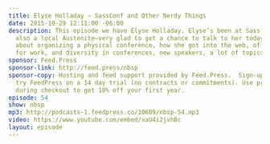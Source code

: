 ```yaml
---
title: Elyse Holladay — SassConf and Other Nerdy Things
date: 2015-10-29 12:11:00 -06:00
description: This episode we have Elyse Holladay. Elyse’s been at Sass Summit and
  also a local Austenite—very glad to get a chance to talk to her today. We talked
  about organizing a physical conference, how she got into the web, of course, passion
  for work, and diversity in conferences, new speakers, a lot of topics.
sponsor: Feed.Press
sponsor-link: http://feed.press/nbsp
sponsor-copy: Hosting and feed support provided by Feed.Press.  Sign-up today and
  try FeedPress on a 14 day trial (no contracts or commitments). Use promo code *nbsp*
  during checkout to get 10% off your first year.
episode: 54
show: nbsp
mp3: http://podcasts-1.feedpress.co/10609/nbsp-54.mp3
video: https://www.youtube.com/embed/xaU4i2jvhBc
layout: episode
---
```


